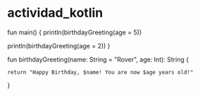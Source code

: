 # actividad_kotlin

fun main() {
println(birthdayGreeting(age = 5))

println(birthdayGreeting(age = 2))
}

fun birthdayGreeting(name: String = "Rover", age: Int): String {
    
    return "Happy Birthday, $name! You are now $age years old!"
}
